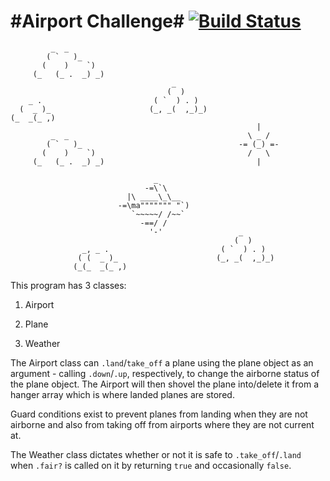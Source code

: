 #Airport Challenge# [![Build Status](https://travis-ci.org/makersacademy/airport_challenge.svg?branch=master)](https://travis-ci.org/makersacademy/airport_challenge)
========================

```
         _  _
        ( `   )_
       (    )    `)
     (_   (_ .  _) _)
                                    _
                                   (  )
    _ .                         ( `  ) . )
  (  _ )_                      (_, _(  ,_)_)
(_  _(_ ,)
                                                       |
         _  _                                        \ _ /
        ( `   )_                                   -= (_) =-
       (    )    `)                                  /   \
     (_   (_ .  _) _)                                  |

                                _
                              -=\`\
                          |\ ____\_\__
                        -=\ma""""""" "`)
                           `~~~~~/ /~~`
                             -==/ /
                               '-'                 _
                                                  (  )
                _, _ .                         ( `  ) . )
               ( (  _ )_                      (_, _(  ,_)_)
              (_(_  _(_ ,)

```

This program has 3 classes:


1. Airport

2. Plane

3. Weather


The Airport class can `.land`/`take_off` a plane using the plane object as an argument - calling `.down`/`.up`, respectively, to change the airborne status of the plane object. The Airport will then shovel the plane into/delete it from a hanger array which is where landed planes are stored.

Guard conditions exist to prevent planes from landing when they are not airborne and also from taking off from airports where they are not current at.

The Weather class dictates whether or not it is safe to `.take_off`/`.land` when `.fair?` is called on it by returning `true` and occasionally `false`.
